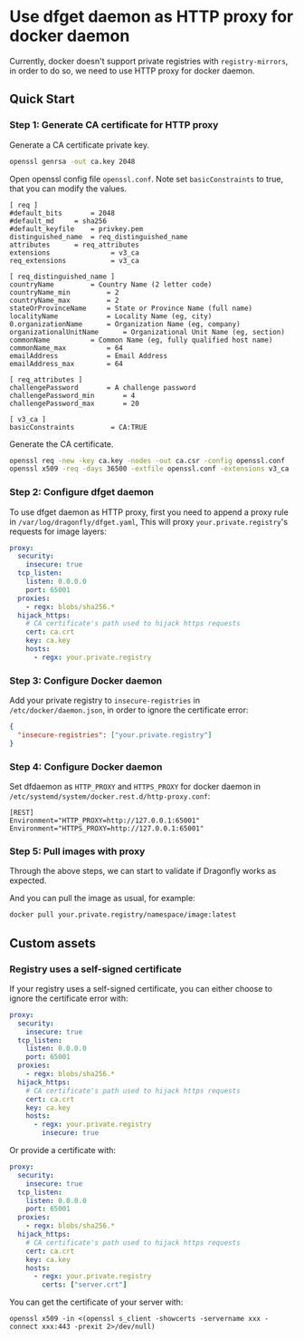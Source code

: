 # Use dfget daemon as HTTP proxy for docker daemon

Currently, docker doesn't support private registries with `registry-mirrors`,
in order to do so, we need to use HTTP proxy for docker daemon.

## Quick Start

### Step 1: Generate CA certificate for HTTP proxy

Generate a CA certificate private key.

```bash
openssl genrsa -out ca.key 2048
```

Open openssl config file `openssl.conf`. Note set `basicConstraints` to true, that you can modify the values.

```text
[ req ]
#default_bits		= 2048
#default_md		= sha256
#default_keyfile 	= privkey.pem
distinguished_name	= req_distinguished_name
attributes		= req_attributes
extensions               = v3_ca
req_extensions           = v3_ca

[ req_distinguished_name ]
countryName			= Country Name (2 letter code)
countryName_min			= 2
countryName_max			= 2
stateOrProvinceName		= State or Province Name (full name)
localityName			= Locality Name (eg, city)
0.organizationName		= Organization Name (eg, company)
organizationalUnitName		= Organizational Unit Name (eg, section)
commonName			= Common Name (eg, fully qualified host name)
commonName_max			= 64
emailAddress			= Email Address
emailAddress_max		= 64

[ req_attributes ]
challengePassword		= A challenge password
challengePassword_min		= 4
challengePassword_max		= 20

[ v3_ca ]
basicConstraints         = CA:TRUE
```

Generate the CA certificate.

```bash
openssl req -new -key ca.key -nodes -out ca.csr -config openssl.conf
openssl x509 -req -days 36500 -extfile openssl.conf -extensions v3_ca -in ca.csr -signkey ca.key -out ca.crt
```

### Step 2: Configure dfget daemon

To use dfget daemon as HTTP proxy, first you need to append a proxy rule in
`/var/log/dragonfly/dfget.yaml`, This will proxy `your.private.registry`'s requests for image layers:

```yaml
proxy:
  security:
    insecure: true
  tcp_listen:
    listen: 0.0.0.0
    port: 65001
  proxies:
    - regx: blobs/sha256.*
  hijack_https:
    # CA certificate's path used to hijack https requests
    cert: ca.crt
    key: ca.key
    hosts:
      - regx: your.private.registry
```

### Step 3: Configure Docker daemon

Add your private registry to `insecure-registries` in
`/etc/docker/daemon.json`, in order to ignore the certificate error:

```json
{
  "insecure-registries": ["your.private.registry"]
}
```

### Step 4: Configure Docker daemon

Set dfdaemon as `HTTP_PROXY` and `HTTPS_PROXY` for docker daemon in
`/etc/systemd/system/docker.rest.d/http-proxy.conf`:

```
[REST]
Environment="HTTP_PROXY=http://127.0.0.1:65001"
Environment="HTTPS_PROXY=http://127.0.0.1:65001"
```

### Step 5: Pull images with proxy

Through the above steps, we can start to validate if Dragonfly works as expected.

And you can pull the image as usual, for example:

```bash
docker pull your.private.registry/namespace/image:latest
```

## Custom assets

### Registry uses a self-signed certificate

If your registry uses a self-signed certificate, you can either choose to
ignore the certificate error with:

```yaml
proxy:
  security:
    insecure: true
  tcp_listen:
    listen: 0.0.0.0
    port: 65001
  proxies:
    - regx: blobs/sha256.*
  hijack_https:
    # CA certificate's path used to hijack https requests
    cert: ca.crt
    key: ca.key
    hosts:
      - regx: your.private.registry
        insecure: true
```

Or provide a certificate with:

```yaml
proxy:
  security:
    insecure: true
  tcp_listen:
    listen: 0.0.0.0
    port: 65001
  proxies:
    - regx: blobs/sha256.*
  hijack_https:
    # CA certificate's path used to hijack https requests
    cert: ca.crt
    key: ca.key
    hosts:
      - regx: your.private.registry
        certs: ["server.crt"]
```

You can get the certificate of your server with:

```
openssl x509 -in <(openssl s_client -showcerts -servername xxx -connect xxx:443 -prexit 2>/dev/null)
```
